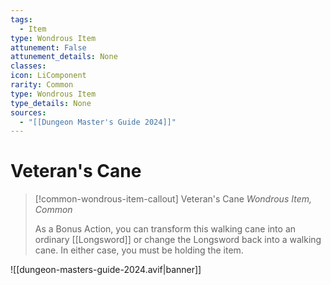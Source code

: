 ```yaml
---
tags:
  - Item
type: Wondrous Item
attunement: False
attunement_details: None
classes:
icon: LiComponent
rarity: Common
type: Wondrous Item
type_details: None
sources: 
  - "[[Dungeon Master's Guide 2024]]"
---
```

# Veteran's Cane
>[!common-wondrous-item-callout] Veteran's Cane
>_Wondrous Item, Common_
>
>As a Bonus Action, you can transform this walking cane into an ordinary [[Longsword]] or change the Longsword back into a walking cane. In either case, you must be holding the item.
>


![[dungeon-masters-guide-2024.avif|banner]]
